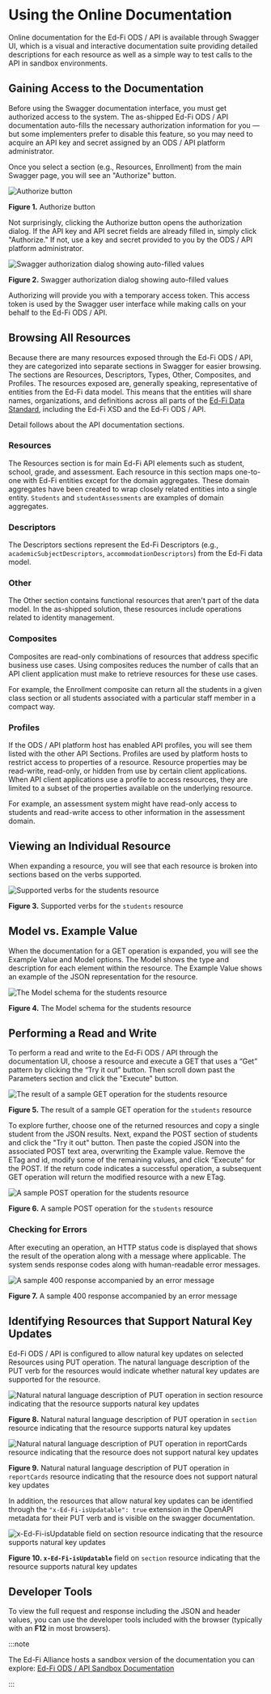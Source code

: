 # Using the Online Documentation

Online documentation for the Ed-Fi ODS / API is available through Swagger UI,
which is a visual and interactive documentation suite providing detailed
descriptions for each resource as well as a simple way to test calls to the API
in sandbox environments.

## Gaining Access to the Documentation

Before using the Swagger documentation interface, you must get authorized access
to the system. The as-shipped Ed-Fi ODS / API documentation auto-fills the
necessary authorization information for you — but some implementers prefer to
disable this feature, so you may need to acquire an API key and secret assigned
by an ODS / API platform administrator.

Once you select a section (e.g., Resources, Enrollment) from the main Swagger
page, you will see an "Authorize" button.

![Authorize button](/img/reference/ods-api/image2018-5-31_22-59-59.png)

**Figure 1.** Authorize button

Not surprisingly, clicking the Authorize button opens the authorization dialog.
If the API key and API secret fields are already filled in, simply click
"Authorize." If not, use a key and secret provided to you by the ODS / API
platform administrator.

![Swagger authorization dialog showing auto-filled values](/img/reference/ods-api/image2018-5-31_23-0-52.png)

**Figure 2.** Swagger authorization dialog showing auto-filled values

Authorizing will provide you with a temporary access token. This access token is
used by the Swagger user interface while making calls on your behalf to the
Ed-Fi ODS / API.

## Browsing All Resources

Because there are many resources exposed through the Ed-Fi ODS / API, they are
categorized into separate sections in Swagger for easier browsing. The sections
are Resources, Descriptors, Types, Other, Composites, and Profiles. The
resources exposed are, generally speaking, representative of entities from the
Ed-Fi data model. This means that the entities will share names, organizations,
and definitions across all parts of the [Ed-Fi Data
Standard](/reference/data-exchange/data-standard), including the Ed-Fi XSD
and the Ed-Fi ODS / API.

Detail follows about the API documentation sections.

### Resources

The Resources section is for main Ed-Fi API elements such as student, school,
grade, and assessment. Each resource in this section maps one-to-one with Ed-Fi
entities except for the domain aggregates. These domain aggregates have been
created to wrap closely related entities into a single entity. `Students` and
`studentAssessments` are examples of domain aggregates.

### Descriptors

The Descriptors sections represent the Ed-Fi Descriptors (e.g.,
`academicSubjectDescriptors`, `accommodationDescriptors`) from the Ed-Fi data
model.

### Other

The Other section contains functional resources that aren't part of the data
model. In the as-shipped solution, these resources include operations related to
identity management.

### Composites

Composites are read-only combinations of resources that address specific
business use cases. Using composites reduces the number of calls that an API
client application must make to retrieve resources for these use cases.

For example, the Enrollment composite can return all the students in a given
class section or all students associated with a particular staff member in a
compact way.

### Profiles

If the ODS / API platform host has enabled API profiles, you will see them
listed with the other API Sections. Profiles are used by platform hosts to
restrict access to properties of a resource. Resource properties may be
read-write, read-only, or hidden from use by certain client applications. When
API client applications use a profile to access resources, they are limited to a
subset of the properties available on the underlying resource.

For example, an assessment system might have read-only access to students and
read-write access to other information in the assessment domain.

## Viewing an Individual Resource

When expanding a resource, you will see that each resource is broken into
sections based on the verbs supported.

![Supported verbs for the `students` resource](/img/reference/ods-api/image2018-5-31_23-4-0.png)

**Figure 3.** Supported verbs for the `students` resource

## Model vs. Example Value

When the documentation for a GET operation is expanded, you will see the Example
Value and Model options. The Model shows the type and description for each
element within the resource. The Example Value shows an example of the JSON
representation for the resource.

![The Model schema for the students resource](/img/reference/ods-api/image2018-5-31_23-7-26.png)

**Figure 4.** The Model schema for the students resource

## Performing a Read and Write

To perform a read and write to the Ed-Fi ODS / API through the documentation UI,
choose a resource and execute a GET that uses a “Get” pattern by clicking the
“Try it out” button. Then scroll down past the Parameters section and click the
"Execute" button.

![The result of a sample GET operation for the `students` resource](/img/reference/ods-api/image2018-5-31_23-9-57.png)

**Figure 5.** The result of a sample GET operation for the `students` resource

To explore further, choose one of the returned resources and copy a single
student from the JSON results. Next, expand the POST section of students and
click the "Try it out" button. Then paste the copied JSON into the associated
POST text area, overwriting the Example value. Remove the ETag and id, modify
some of the remaining values, and click “Execute” for the POST. If the return
code indicates a successful operation, a subsequent GET operation will return
the modified resource with a new ETag.

![A sample POST operation for the `students` resource](/img/reference/ods-api/image2018-5-31_23-14-51.png)

**Figure 6.** A sample POST operation for the `students` resource

### Checking for Errors

After executing an operation, an HTTP status code is displayed that shows the
result of the operation along with a message where applicable. The system sends
response codes along with human-readable error messages.

![A sample 400 response accompanied by an error message](/img/reference/ods-api/image2018-5-31_23-15-46.png)

**Figure 7.** A sample 400 response accompanied by an error message

## Identifying Resources that Support Natural Key Updates

Ed-Fi ODS / API is configured to allow natural key updates on selected Resources
using PUT operation. The natural language description of the PUT verb for the
resources would indicate whether natural key updates are supported for the
resource.

![Natural natural language description of PUT operation in `section` resource indicating that the resource supports natural key updates](/img/reference/ods-api/cascade-on-update.png)

**Figure 8.** Natural natural language description of PUT operation in
 `section` resource indicating that the resource supports natural key updates

![Natural natural language description of PUT operation in `reportCards` resource indicating that the resource does not support natural key updates](/img/reference/ods-api/no-key-updates.png)

**Figure 9.** Natural natural language description of PUT operation in
`reportCards` resource indicating that the resource does not support natural key
updates

In addition, the resources that allow natural key updates can be identified
through the `"x-Ed-Fi-isUpdatable": true` extension in the OpenAPI metadata for
their PUT verb and is visible on the swagger documentation.

![`x-Ed-Fi-isUpdatable` field on `section` resource indicating that the resource supports natural key updates](/img/reference/ods-api/image-2023-3-24_13-13-19.png)

**Figure 10. `x-Ed-Fi-isUpdatable`** field on `section` resource indicating that
the resource supports natural key updates

## Developer Tools

To view the full request and response including the JSON and header values, you
can use the developer tools included with the browser (typically with an **F12**
in most browsers).

:::note

The Ed-Fi Alliance hosts a sandbox version of the documentation you
can explore: [Ed-Fi ODS / API Sandbox
Documentation](https://api.ed-fi.org/v7.2/docs/)

:::
